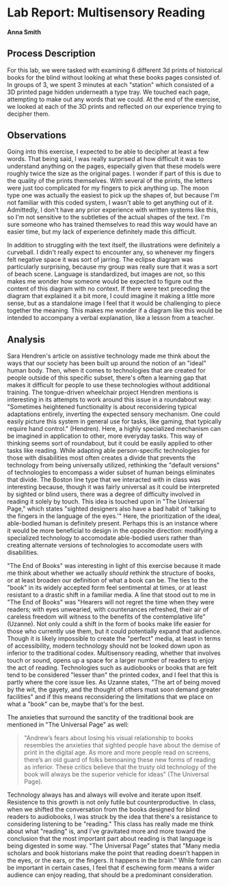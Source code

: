 # Lab Report: Multisensory Reading

#### Anna Smith

## Process Description

For this lab, we were tasked with examining 6 different 3d prints of historical books for the blind without looking at what these books pages consisted of. In groups of 3, we spent 3 minutes at each "station" which consisted of a 3D printed page hidden underneath a type tray. We touched each page, attempting to make out any words that we could. At the end of the exercise, we looked at each of the 3D prints and reflected on our experience trying to decipher them.

## Observations

Going into this exercise, I expected to be able to decipher at least a few words. That being said, I was really surprised at how difficult it was to understand anything on the pages, especially given that these models were roughly twice the size as the original pages. I wonder if part of this is due to the quality of the prints themselves. With several of the prints, the letters were just too complicated for my fingers to pick anything up. The moon type one was actually the easiest to pick up the shapes of, but because I'm not familiar with this coded system, I wasn't able to get anything out of it. Admittedly, I don't have any prior experience with written systems like this, so I'm not sensitive to the subtleties of the actual shapes of the text. I'm sure someone who has trained themselves to read this way would have an easier time, but my lack of experience definitely made this difficult.

In addition to struggling with the text itself, the illustrations were definitely a curveball. I didn't really expect to encounter any, so whenever my fingers felt negative space it was sort of jarring. The eclipse diagram was particularly surprising, because my group was really sure that it was a sort of beach scene. Language is standardized, but images are not, so this makes me wonder how someone would be expected to figure out the content of this diagram with no context. If there were text preceding the diagram that explained it a bit more, I could imagine it making a little more sense, but as a standalone image I feel that it would be challenging to piece together the meaning. This makes me wonder if a diagram like this would be intended to accompany a verbal explanation, like a lesson from a teacher. 

## Analysis
Sara Hendren's article on assistive technology made me think about the ways that our society has been built up around the notion of an "ideal" human body. Then, when it comes to technologies that are created for people outside of this specific subset, there's often a learning gap that makes it difficult for people to use these technologies without additional training. The tongue-driven wheelchair project Hendren mentions is interesting in its attempts to work around this issue in a roundabout way: "Sometimes heightened functionality is about reconsidering typical adaptations entirely, inverting the expected sensory mechanism. One could easily picture this system in general use for tasks, like gaming, that typically require hand control." (Hendren). Here, a highly specialized mechanism can be imagined in application to other, more everyday tasks. This way of thinking seems sort of roundabout, but it could be easily applied to other tasks like reading. While adapting able person-specific technologies for those with disabilities most often creates a divide that prevents the technology from being universally utilized, rethinking the "default versions" of technologies to encompass a wider subset of human beings eliminates that divide. The Boston line type that we interacted with in class was interesting because, though it was fairly universal as it could be interpreted by sighted or blind users, there was a degree of difficulty involved in reading it solely by touch. This idea is touched upon in "The Universal Page," which states "sighted designers also have a bad habit of 'talking to the fingers in the language of the eyes.'" Here, the prioritization of the ideal, able-bodied human is definitely present. Perhaps this is an instance where it would be more beneficial to design in the opposite direction: modifying a specialized technology to accomodate able-bodied users rather than creating alternate versions of technologies to accomodate users with disabilities.

"The End of Books" was interesting in light of this exercise because it made me think about whether we actually _should_ rethink the structure of books, or at least broaden our definition of what a book can be. The ties to the "book" in its widely accepted form feel sentimental at times, or at least resistant to a drastic shift in a familiar media. A line that stood out to me in "The End of Books" was "Hearers will not regret the time when they were readers; with eyes unwearied, with countenances refreshed, their air of careless freedom will witness to the benefits of the contemplative life" (Uzanne). Not only could a shift in the form of books make life easier for those who currently use them, but it could potentially expand that audience. Though it is likely impossible to create the "perfect" media, at least in terms of accessibility, modern technology should not be looked down upon as inferior to the traditional codex. Multisensory reading, whether that involves touch or sound, opens up a space for a larger number of readers to enjoy the act of reading. Technologies such as audiobooks or books that are felt tend to be considered "lesser than" the printed codex, and I feel that this is partly where the core issue lies. As Uzanne states, "The art of being moved by the wit, the gayety, and the thought of others must soon demand greater facilities" and if this means reconsidering the limitations that we place on what a "book" can be, maybe that's for the best. 

The anxieties that surround the sanctity of the traditional book are mentioned in "The Universal Page" as well: 
> "Andrew’s fears about losing his visual relationship to books resembles the anxieties that sighted people have about the demise of print in the digital age. As more and more people read on screens, there’s an old guard of folks bemoaning these new forms of reading as inferior. These critics believe that the trusty old technology of the book will always be the superior vehicle for ideas" (The Universal Page).

Technology always has and always will evolve and iterate upon itself. Resistence to this growth is not only futile but counterproductive. In class, when we shifted the conversation from the books designed for blind readers to audiobooks, I was struck by the idea that there's a resistance to considering listening to be "reading." This class has really made me think about what "reading" is, and I've gravitated more and more toward the conclusion that the most important part about reading is that language is being digested in some way. "The Universal Page" states that "Many media scholars and book historians make the point that reading doesn’t happen in the eyes, or the ears, or the fingers. It happens in the brain." While form can be important in certain cases, I feel that if eschewing form means a wider audience can enjoy reading, that should be a predominant consideration.